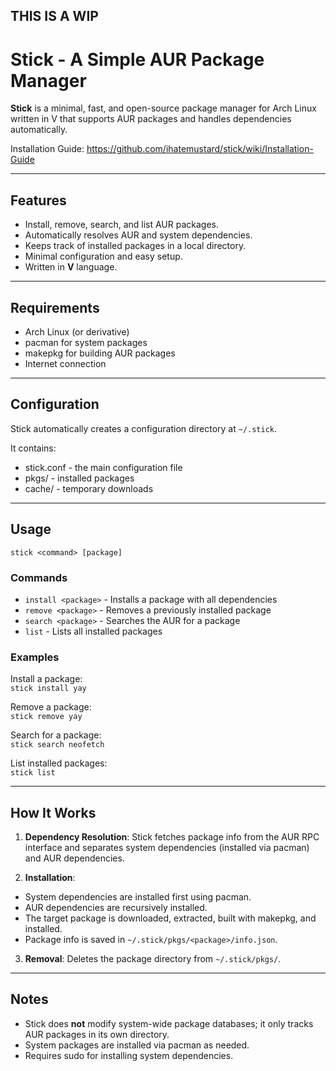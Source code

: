 ## THIS IS A WIP

# Stick - A Simple AUR Package Manager

**Stick** is a minimal, fast, and open-source package manager for Arch Linux written in V that supports AUR packages and handles dependencies automatically.

Installation Guide: https://github.com/ihatemustard/stick/wiki/Installation-Guide

---

## Features

- Install, remove, search, and list AUR packages.  
- Automatically resolves AUR and system dependencies.  
- Keeps track of installed packages in a local directory.  
- Minimal configuration and easy setup.  
- Written in **V** language.  

---

## Requirements

- Arch Linux (or derivative)  
- pacman for system packages  
- makepkg for building AUR packages  
- Internet connection    

---

## Configuration

Stick automatically creates a configuration directory at `~/.stick`.  

It contains:  

- stick.conf - the main configuration file  
- pkgs/ - installed packages  
- cache/ - temporary downloads  

---

## Usage

`stick <command> [package]`

### Commands

- `install <package>` - Installs a package with all dependencies  
- `remove <package>` - Removes a previously installed package  
- `search <package>` - Searches the AUR for a package  
- `list` - Lists all installed packages  

### Examples

Install a package:  
`stick install yay`  

Remove a package:  
`stick remove yay`  

Search for a package:  
`stick search neofetch`  

List installed packages:  
`stick list`  

---

## How It Works

1. **Dependency Resolution**: Stick fetches package info from the AUR RPC interface and separates system dependencies (installed via pacman) and AUR dependencies.  

2. **Installation**:  
- System dependencies are installed first using pacman.  
- AUR dependencies are recursively installed.  
- The target package is downloaded, extracted, built with makepkg, and installed.  
- Package info is saved in `~/.stick/pkgs/<package>/info.json`.  

3. **Removal**: Deletes the package directory from `~/.stick/pkgs/`.  

---

## Notes

- Stick does **not** modify system-wide package databases; it only tracks AUR packages in its own directory.  
- System packages are installed via pacman as needed.  
- Requires sudo for installing system dependencies.  
